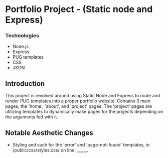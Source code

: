 # Portfolio Project - (Static node and Express)

### Technologies
* Node.js
* Express
* PUG templates
* CSS 
* JSON

## Introduction
This project is revolved around using Static Node and Express to route and render PUG templates into a proper portfolio website. Contains 3 main pages, the 'home', 'about', and 'project' pages. The 'project' pages are utilizing templates to dynamically make pages for the projects depending on the arguments fed with it.

## Notable Aesthetic Changes
* Styling and such for the 'error' and 'page-not-found' templates, in /public/css/styles.css/ on line: _____.
